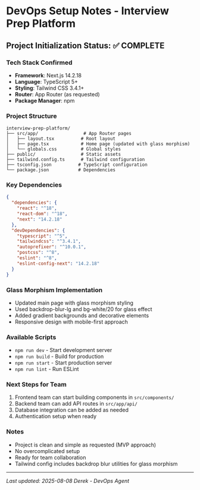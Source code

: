 # DevOps Setup Notes - Interview Prep Platform

## Project Initialization Status: ✅ COMPLETE

### Tech Stack Confirmed
- **Framework**: Next.js 14.2.18
- **Language**: TypeScript 5+
- **Styling**: Tailwind CSS 3.4.1+
- **Router**: App Router (as requested)
- **Package Manager**: npm

### Project Structure
```
interview-prep-platform/
├── src/app/                 # App Router pages
│   ├── layout.tsx          # Root layout
│   ├── page.tsx            # Home page (updated with glass morphism)
│   └── globals.css         # Global styles
├── public/                 # Static assets
├── tailwind.config.ts      # Tailwind configuration
├── tsconfig.json          # TypeScript configuration
└── package.json           # Dependencies
```

### Key Dependencies
```json
{
  "dependencies": {
    "react": "^18",
    "react-dom": "^18", 
    "next": "14.2.18"
  },
  "devDependencies": {
    "typescript": "^5",
    "tailwindcss": "^3.4.1",
    "autoprefixer": "^10.0.1",
    "postcss": "^8",
    "eslint": "^8",
    "eslint-config-next": "14.2.18"
  }
}
```

### Glass Morphism Implementation
- Updated main page with glass morphism styling
- Used backdrop-blur-lg and bg-white/20 for glass effect
- Added gradient backgrounds and decorative elements
- Responsive design with mobile-first approach

### Available Scripts
- `npm run dev` - Start development server
- `npm run build` - Build for production
- `npm run start` - Start production server
- `npm run lint` - Run ESLint

### Next Steps for Team
1. Frontend team can start building components in `src/components/`
2. Backend team can add API routes in `src/app/api/`
3. Database integration can be added as needed
4. Authentication setup when ready

### Notes
- Project is clean and simple as requested (MVP approach)
- No overcomplicated setup
- Ready for team collaboration
- Tailwind config includes backdrop blur utilities for glass morphism

---
*Last updated: 2025-08-08*
*Derek - DevOps Agent*
